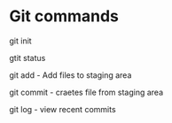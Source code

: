 # Git commands

git init

gtit status

git add - Add files to staging area

git commit - craetes file from staging area

git log - view recent commits


